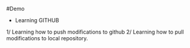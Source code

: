 #Demo

- Learning GITHUB

1/ Learning how to push modifications to github
2/ Learning how to pull modifications to local repository.
